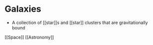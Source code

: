 # Galaxies

- A collection of [[star]]s and [[star]] clusters that are gravitationally bound

[[Space]] [[Astronomy]]

